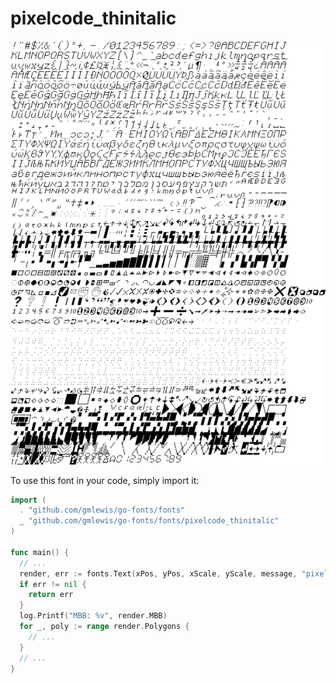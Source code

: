 # pixelcode_thinitalic

![pixelcode_thinitalic](pixelcode_thinitalic.png)

To use this font in your code, simply import it:

```go
import (
  . "github.com/gmlewis/go-fonts/fonts"
  _ "github.com/gmlewis/go-fonts/fonts/pixelcode_thinitalic"
)

func main() {
  // ...
  render, err := fonts.Text(xPos, yPos, xScale, yScale, message, "pixelcode_thinitalic", Center)
  if err != nil {
    return err
  }
  log.Printf("MBB: %v", render.MBB)
  for _, poly := range render.Polygons {
    // ...
  }
  // ...
}
```

